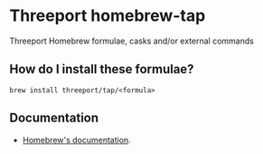 # Threeport homebrew-tap
Threeport Homebrew formulae, casks and/or external commands


## How do I install these formulae?

```shell
brew install threeport/tap/<formula>
```


## Documentation

* [Homebrew's documentation](https://docs.brew.sh).
